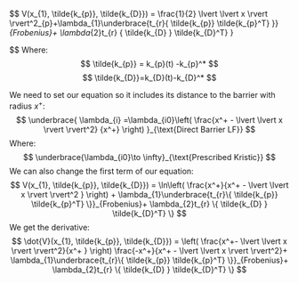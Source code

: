 $$
V(x_{1}, \tilde{k_{p}}, \tilde{k_{D}}) = \frac{1}{2} \lvert \lvert x \rvert  \rvert^2_{p}+\lambda_{1}\underbrace{t_{r}\{  \tilde{k_{p}} \tilde{k_{p}^T} \}}_{Frobenius}+ \lambda_{2}t_{r} \{ \tilde{k_{D} } \tilde{k_{D}^T} \} 

$$
$\text{Where:}$
$$
\tilde{k_{p}} = k_{p}(t) -k_{p}^*
$$
$$
\tilde{k_{D}}=k_{D}(t)-k_{D}^*
$$

We need to set our equation so it includes its distance to the barrier with radius $x^+$:
$$
\underbrace{ \lambda_{i} =\lambda_{i0}\left( \frac{x^+ - \lvert \lvert x \rvert  \rvert^2}  {x^+} \right) }_{\text{Direct Barrier LF}}
$$
Where:
$$
\underbrace{\lambda_{i0}\to \infty}_{\text{Prescribed Kristic}}
$$
We can also change the first term of our equation:
$$
V(x_{1}, \tilde{k_{p}}, \tilde{k_{D}}) = 
\ln\left( \frac{x^+}{x^+ - \lvert \lvert x \rvert  \rvert^2 }  \right) +
\lambda_{1}\underbrace{t_{r}\{  \tilde{k_{p}} \tilde{k_{p}^T} \}}_{Frobenius}+ 
\lambda_{2}t_{r} \{ \tilde{k_{D} } \tilde{k_{D}^T} \} 
$$We get the derivative:
$$
\dot{V}(x_{1}, \tilde{k_{p}}, \tilde{k_{D}}) = 
\left( \frac{x^+- \lvert \lvert x \rvert  \rvert^2}{x^+  }  \right) \frac{-x^+}{x^+ - \lvert \lvert x \rvert  \rvert^2}+
\lambda_{1}\underbrace{t_{r}\{  \tilde{k_{p}} \tilde{k_{p}^T} \}}_{Frobenius}+ 
\lambda_{2}t_{r} \{ \tilde{k_{D} } \tilde{k_{D}^T} \} 
$$